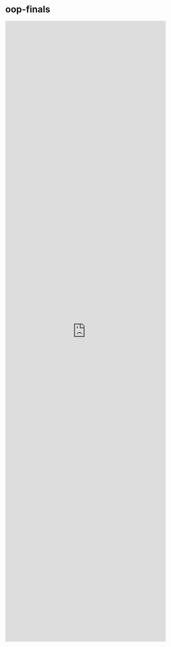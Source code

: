 # oop-finals
<embed align="center" src="https://drive.google.com/file/d/1bCT_ukbsib-3jfrfNRyVyECFWg6EpQ4Q/view?usp=sharing" width="100%" height="50%">

</embed> 
